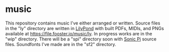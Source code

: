 music
=====

This repository contains music I've either arranged or written. Source files in the "ly" directory are written in [LilyPond](https://lilypond.org/) with built PDFs, MIDIs, and PNGs available at <https://file.fooster.io/music/ly>. In progress works are in the "wip" directory. There will be a "spi" directory soon with [Sonic Pi](https://sonic-pi.net/) source files. Soundfonts I've made are in the "sf2" directory.
